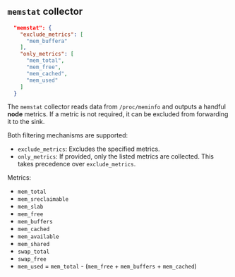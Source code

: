## `memstat` collector

```json
  "memstat": {
    "exclude_metrics": [
      "mem_buffera"
    ],
    "only_metrics": [
      "mem_total",
      "mem_free",
      "mem_cached",
      "mem_used"
    ]
  }
```

The `memstat` collector reads data from `/proc/meminfo` and outputs a handful **node** metrics. If a metric is not required, it can be excluded from forwarding it to the sink.

Both filtering mechanisms are supported:
- `exclude_metrics`: Excludes the specified metrics.
- `only_metrics`: If provided, only the listed metrics are collected. This takes precedence over `exclude_metrics`.


Metrics:
- `mem_total`
- `mem_sreclaimable`
- `mem_slab`
- `mem_free`
- `mem_buffers`
- `mem_cached`
- `mem_available`
- `mem_shared`
- `swap_total`
- `swap_free`
- `mem_used` = `mem_total` - (`mem_free` + `mem_buffers` + `mem_cached`)
